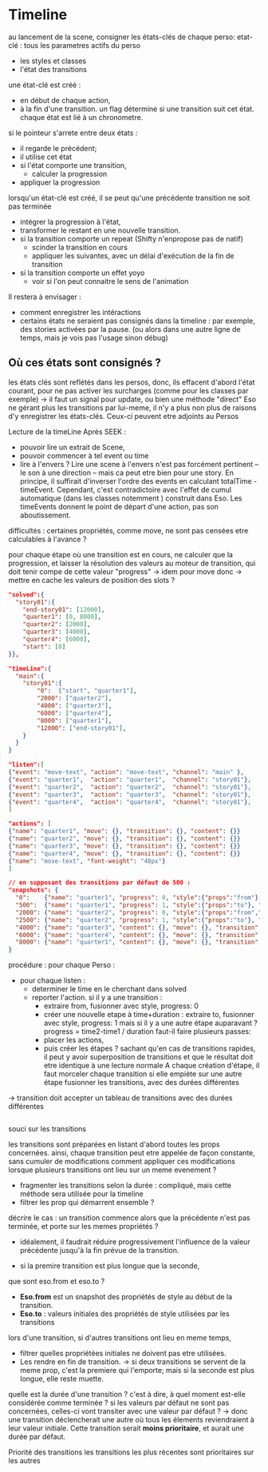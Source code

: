 # Timeline

au lancement de la scene, consigner les états-clés de chaque perso:
etat-clé : tous les parametres actifs du perso

- les styles et classes
- l'état des transitions

une état-clé est créé :

- en début de chaque action,
- à la fin d'une transition.
  un flag détermine si une transition suit cet état.
  chaque état est lié à un chronometre.

si le pointeur s'arrete entre deux états :

- il regarde le précédent;
- il utilise cet état
- si l'état comporte une transition,
  - calculer la progression
- appliquer la progression

lorsqu'un état-clé est créé, il se peut qu'une précédente transition ne soit pas terminée

- intégrer la progression à l'état,
- transformer le restant en une nouvelle transition.
- si la transition comporte un repeat (Shifty n'enpropose pas de natif)
  - scinder la transition en cours
  - appliquer les suivantes, avec un délai d'exécution de la fin de transition
- si la transition comporte un effet yoyo
  - voir si l'on peut connaitre le sens de l'animation

Il restera à envisager :

- comment enregistrer les intéractions
- certains états ne seraient pas consignés dans la timeline : par exemple, des stories activées par la pause. (ou alors dans une autre ligne de temps, mais je vois pas l'usage sinon débug)

## Où ces états sont consignés ?

les états clés sont reflétés dans les persos, donc, ils effacent d'abord l'état courant, pour ne pas activer les surcharges (comme pour les classes par exemple)
-> il faut un signal pour update, ou bien une méthode "direct"
Eso ne gérant plus les transitions par lui-meme, il n'y a plus non plus de raisons d'y enregistrer les états-clés.
Ceux-ci peuvent etre adjoints au Persos

Lecture de la timeLine
Après SEEK :

- pouvoir lire un extrait de Scene,
- pouvoir commencer à tel event ou time
- lire à l'envers ?
  Lire une scene à l'envers n'est pas forcément pertinent – le son à une direction – mais ca peut etre bien pour une story.
  En principe, il suffirait d'inverser l'ordre des events en calculant totalTime - timeEvent. Cependant, c'est contradictoire avec l'effet de cumul automatique (dans les classes notemment ) construit dans Eso.
  Les timeEvents donnent le point de départ d'une action, pas son aboutissement.

difficultés :
certaines propriétés, comme move, ne sont pas censées etre calculables à l'avance ?

pour chaque étape où une transition est en cours, ne calculer que la progression, et laisser la résolution des valeurs au moteur de transition, qui doit tenir compe de cette valeur "progress"
-> idem pour move donc
-> mettre en cache les valeurs de position des slots ?

```json
"solved":{
  "story01":{
    "end-story01": [12000],
    "quarter1": [0, 8000],
    "quarter2": [2000],
    "quarter3": [4000],
    "quarter4": [6000],
    "start": [0]
}},

"timeLine":{
  "main":{
    "story01":{
        "0":  ["start", "quarter1"],
        "2000": ["quarter2"],
        "4000": ["quarter3"],
        "6000": ["quarter4"],
        "8000": ["quarter1"],
        "12000": ["end-story01"],
    }
  }
}

"listen":[
{"event": "move-text", "action": "move-text", "channel": "main" },
{"event": "quarter1",  "action": "quarter1",  "channel": "story01"},
{"event": "quarter2",  "action": "quarter2",  "channel": "story01"},
{"event": "quarter3",  "action": "quarter3",  "channel": "story01"},
{"event": "quarter4",  "action": "quarter4",  "channel": "story01"},
]

"actions": [
{"name": "quarter1", "move": {}, "transition": {}, "content": {}}
{"name": "quarter2", "move": {}, "transition": {}, "content": {}}
{"name": "quarter3", "move": {}, "transition": {}, "content": {}}
{"name": "quarter4", "move": {}, "transition": {}, "content": {}}
{"name": "move-text", "font-weight": "48px"}
]

// en supposant des transitions par défaut de 500 :
"snapshots": {
  "0":    {"name": "quarter1", "progress": 0, "style":{"props":"from"}, "content": {}, "move": {}, "transition": {} },
  "500":  {"name": "quarter1", "progress": 1, "style":{"props":"to"}, "content": {}, "move": {}, "transition": {} },
  "2000": {"name": "quarter2", "progress": 0, "style":{"props":"from","content": {}, "move": {}, "transition": {}, },
  "2500": {"name": "quarter2", "progress": 1, "style":{"props":"to"}, "content": {}, "move": {}, "transition": {}, },
  "4000": {"name": "quarter3", "content": {}, "move": {}, "transition": {}, },
  "6000": {"name": "quarter4", "content": {}, "move": {}, "transition": {}, },
  "8000": {"name": "quarter1", "content": {}, "move": {}, "transition": {}, },
}

```

procédure :
pour chaque Perso :

- pour chaque listen :
  - determiner le time en le cherchant dans solved
  - reporter l'action. si il y a une transition :
    - extraire from, fusionner avec style, progress: 0
    - créer une nouvelle etape à time+duration : extraire to, fusionner avec style, progress: 1
      mais si il y a une autre étape auparavant ?
      progress = time2-time1 / duration
      faut-il faire plusieurs passes:
    - placer les actions,
    - puis créer les étapes ?
      sachant qu'en cas de transitions rapides, il peut y avoir superposition de transitions
      et que le résultat doit etre identique à une lecture normale
      A chaque création d'étape, il faut morceler chaque transition si elle empiète sur une autre étape
      fusionner les transitions, avec des durées différentes

-> transition doit accepter un tableau de transitions avec des durées différentes

```

```

souci sur les transitions

les transitions sont préparées en listant d'abord toutes les props concernées. ainsi, chaque transition peut etre appelée de façon constante, sans cumuler de modifications
comment appliquer ces modifications lorsque plusieurs transitions ont lieu sur un meme evenement ?

- fragmenter les transitions selon la durée : compliqué, mais cette méthode sera utilisée pour la timeline
- filtrer les prop qui démarrent ensemble ?

décrire le cas : un transition commence alors que la précédente n'est pas terminée, et porte sur les memes propriétés ?

- idéalement, il faudrait réduire progressivement l'influence de la valeur précédente jusqu'à la fin prévue de la transition.

- si la premire transition est plus longue que la seconde,

que sont eso.from et eso.to ?

- **Eso.from** est un snapshot des propriétés de style au début de la transition.
- **Eso.to** : valeurs initiales des propriétés de style utilisées par les transitions

lors d'une transition, si d'autres transitions ont lieu en meme temps,

- filtrer quelles propriétées initiales ne doivent pas etre utilisées.
- Les rendre en fin de transition.
  -> si deux transitions se servent de la meme prop, c'est la premiere qui l'emporte; mais si la seconde est plus longue, elle reste muette.

quelle est la durée d'une transition ? c'est à dire, à quel moment est-elle considérée comme terminée ?
si les valeurs par défaut ne sont pas concernées, celles-ci vont transiter avec une valeur par défaut ?
-> donc une transition déclencherait une autre où tous les élements reviendraient à leur valeur initiale. Cette transition serait **moins prioritaire**, et aurait une durée par défaut.

Priorité des transitions
les transitions les plus récentes sont prioritaires sur les autres
